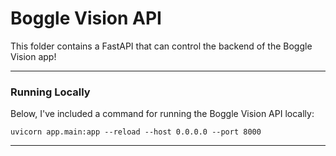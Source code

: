 #  Boggle Vision API
This folder contains a FastAPI that can control the backend of the Boggle Vision app! 

---
### Running Locally

Below, I've included a command for running the Boggle Vision API locally: 

```
uvicorn app.main:app --reload --host 0.0.0.0 --port 8000
```

---